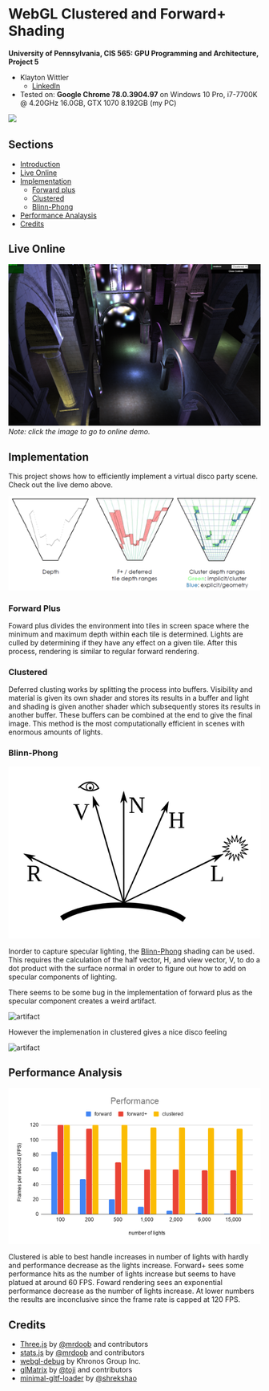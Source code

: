 WebGL Clustered and Forward+ Shading
======================

**University of Pennsylvania, CIS 565: GPU Programming and Architecture, Project 5**

* Klayton Wittler
    * [LinkedIn](https://www.linkedin.com/in/klayton-wittler/)
* Tested on: **Google Chrome 78.0.3904.97** on
  Windows 10 Pro, i7-7700K @ 4.20GHz 16.0GB, GTX 1070 8.192GB (my PC)

![](images/disco.gif)

## Sections

* [Introduction](#introduction)
* [Live Online](#live-online)
* [Implementation](#implemenatation)
    * [Forward plus](#forward-plus)
    * [Clustered](#clustered)
    * [Blinn-Phong](#blinn-phong)
* [Performance Analaysis](#performance-analysis)
* [Credits](#credits)

## Live Online

[![](images/clustered1.png)](http://klaywittler.github.io/Project6-WebGL-Deferred-Shading)
*Note: click the image to go to online demo.*


## Implementation

This project shows how to efficiently implement a virtual disco party scene. Check out the live demo above.

![explanation](images/explanation.png)

### Forward Plus

Foward plus divides the environment into tiles in screen space where the minimum and maximum depth within each tile is determined. Lights are culled by determining if they have any effect on a given tile. After this process, rendering is similar to regular forward rendering. 

### Clustered

Deferred clusting works by splitting the process into buffers. Visibility and material is given its own shader and stores its results in a buffer and light and shading is given another shader which subsequently stores its results in another buffer. These buffers can be combined at the end to give the final image. This method is the most computationally efficient in scenes with enormous amounts of lights.

### Blinn-Phong

![blinn-phong](images/blinn-phong.png)

Inorder to capture specular lighting, the [Blinn-Phong](https://en.wikipedia.org/wiki/Blinn%E2%80%93Phong_reflection_model) shading can be used. This requires the calculation of the half vector, H, and view vector, V, to do a dot product with the surface normal in order to figure out how to add on specular components of lighting. 

There seems to be some bug in the implementation of forward plus as the specular component creates a weird artifact.

![artifact](images/artifact.gif)

However the implemenation in clustered gives a nice disco feeling

![artifact](images/disco.gif)

## Performance Analysis

![performance](images/Performance.png)

Clustered is able to best handle increases in number of lights with hardly and performance decrease as the lights increase. Forward+ sees some performance hits as the number of lights increase but seems to have platued at around 60 FPS. Foward rendering sees an exponential performance decrease as the number of lights increase. At lower numbers the results are inconclusive since the frame rate is capped at 120 FPS.


## Credits

* [Three.js](https://github.com/mrdoob/three.js) by [@mrdoob](https://github.com/mrdoob) and contributors
* [stats.js](https://github.com/mrdoob/stats.js) by [@mrdoob](https://github.com/mrdoob) and contributors
* [webgl-debug](https://github.com/KhronosGroup/WebGLDeveloperTools) by Khronos Group Inc.
* [glMatrix](https://github.com/toji/gl-matrix) by [@toji](https://github.com/toji) and contributors
* [minimal-gltf-loader](https://github.com/shrekshao/minimal-gltf-loader) by [@shrekshao](https://github.com/shrekshao)
